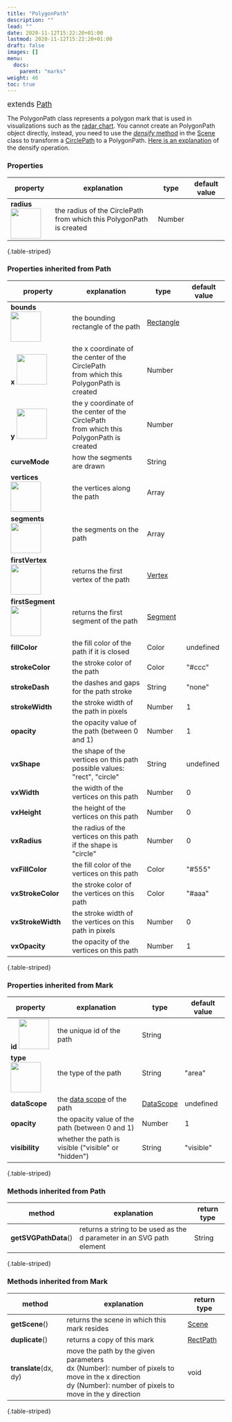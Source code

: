 ```yaml
---
title: "PolygonPath"
description: ""
lead: ""
date: 2020-11-12T15:22:20+01:00
lastmod: 2020-11-12T15:22:20+01:00
draft: false
images: []
menu: 
  docs:
    parent: "marks"
weight: 46
toc: true
---
```


<span style="font-size:1.2em">extends [Path](../path/)</span><br>

The PolygonPath class represents a polygon mark that is used in visualizations such as the [radar chart](../../../gallery.html#RadarChart). You cannot create an PolygonPath object directly, instead, you need to use the [_densify_ method](../../group/scene/#methods-join-graphics-with-data) in the [Scene](../../group/scene) class to transform a [CirclePath](../circlepath/) to a PolygonPath. [Here is an explanation](../../../tutorials/join/#densify) of the densify operation.

### Properties
| property |  explanation   | type | default value |
| --- | --- | --- | --- |
|**radius** <img width="70px" src="../../readonly.png">| the radius of the CirclePath from which this PolygonPath is created | Number |  | 
{.table-striped}


### Properties inherited from Path
| property |  explanation  | type | default value |
| --- | --- | --- | --- |
|**bounds** <img width="70px" src="../../readonly.png">| the bounding rectangle of the path | [Rectangle](../../basic/rectangle/) | |
|**x** <img width="70px" src="../../readonly.png">| the x coordinate of the center of the CirclePath <br>from which this PolygonPath is created | Number | |
|**y** <img width="70px" src="../../readonly.png">| the y coordinate of the center of the CirclePath <br>from which this PolygonPath is created | Number | |
|**curveMode**| how the segments are drawn  | String | |
|**vertices** <img width="70px" src="../../readonly.png">| the vertices along the path | Array |  | 
|**segments** <img width="70px" src="../../readonly.png"> | the segments on the path | Array | | 
|**firstVertex** <img width="70px" src="../../readonly.png">| returns the first vertex of the path | [Vertex](../../basic/vertex/) |
|**firstSegment** <img width="70px" src="../../readonly.png"> | returns the first segment of the path | [Segment](../../basic/segment/) |
|**fillColor**| the fill color of the path if it is closed | Color | undefined | 
|**strokeColor** | the stroke color of the path | Color | "#ccc" | 
|**strokeDash** | the dashes and gaps for the path stroke | String | "none" | 
|**strokeWidth** | the stroke width of the path in pixels | Number | 1| 
|**opacity** | the opacity value of the path (between 0 and 1) | Number | 1 |
|**vxShape**| the shape of the vertices on this path<br>possible values: "rect", "circle" | String | undefined | 
|**vxWidth**| the width of the vertices on this path | Number | 0 | 
|**vxHeight**| the height of the vertices on this path | Number | 0 |
|**vxRadius**| the radius of the vertices on this path if the shape is "circle" | Number | 0 |  
|**vxFillColor**| the fill color of the vertices on this path | Color | "#555" | 
|**vxStrokeColor** | the stroke color of the vertices on this path | Color | "#aaa" | 
|**vxStrokeWidth** | the stroke width of the vertices on this path in pixels | Number | 0 | 
|**vxOpacity** | the opacity of the vertices on this path | Number | 1 | 
{.table-striped}

### Properties inherited from Mark
| property |  explanation   | type | default value |
| --- | --- | --- | --- |
|**id** <img width="70px" src="../../readonly.png">| the unique id of the path | String |  | 
|**type** <img width="70px" src="../../readonly.png"> | the type of the path | String | "area" | 
|**dataScope**| the [data scope](../../data/datascope/) of the path | [DataScope](../../data/datascope/) | undefined |
|**opacity** | the opacity value of the path (between 0 and 1) | Number | 1 |
|**visibility**| whether the path is visible ("visible" or "hidden") | String | "visible" |
{.table-striped}

### Methods inherited from Path
| method |  explanation   | return type |
| ---- | --- | --- |
| **getSVGPathData**() | returns a string to be used as the d parameter in an SVG path element | String |
{.table-striped}

### Methods inherited from Mark
| method |  explanation   | return type |
| --- | --- | --- |
| **getScene**() | returns the scene in which this mark resides | [Scene](../../group/scene) |
| **duplicate**() | returns a copy of this mark | [RectPath](../areapath/) | 
| **translate**(dx, dy) | move the path by the given parameters<br>dx (Number): number of pixels to move in the x direction<br> dy (Number): number of pixels to move in the y direction | void |
{.table-striped}
